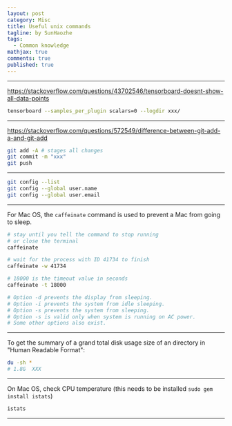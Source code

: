 ```yaml
---
layout: post
category: Misc
title: Useful unix commands
tagline: by SunHaozhe
tags: 
  - Common knowledge
mathjax: true
comments: true
published: true
---
```


************************************************************************************************

https://stackoverflow.com/questions/43702546/tensorboard-doesnt-show-all-data-points 

```bash
tensorboard --samples_per_plugin scalars=0 --logdir xxx/
```

************************************************************************************************

https://stackoverflow.com/questions/572549/difference-between-git-add-a-and-git-add


```bash
git add -A # stages all changes
git commit -m "xxx"
git push
```



************************************************************************************************



```bash
git config --list
git config --global user.name
git config --global user.email
```

************************************************************************************************

For Mac OS, the `caffeinate` command is used to prevent a Mac from going to sleep. 

```bash
# stay until you tell the command to stop running 
# or close the terminal
caffeinate 

# wait for the process with ID 41734 to finish
caffeinate -w 41734  

# 18000 is the timeout value in seconds 
caffeinate -t 18000  

# Option -d prevents the display from sleeping.
# Option -i prevents the system from idle sleeping.
# Option -s prevents the system from sleeping. 
# Option -s is valid only when system is running on AC power.
# Some other options also exist. 
```

************************************************************************************************

To get the summary of a grand total disk usage size of an directory in "Human Readable Format": 

```bash
du -sh *
# 1.8G	XXX
```

************************************************************************************************

On Mac OS, check CPU temperature (this needs to be installed `sudo gem install istats`)

```bash
istats 
```

************************************************************************************************
















